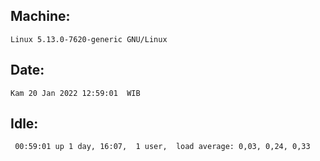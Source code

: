 ## Machine:
```
Linux 5.13.0-7620-generic GNU/Linux
```
## Date:
```
Kam 20 Jan 2022 12:59:01  WIB
```
## Idle:
```
 00:59:01 up 1 day, 16:07,  1 user,  load average: 0,03, 0,24, 0,33
```

